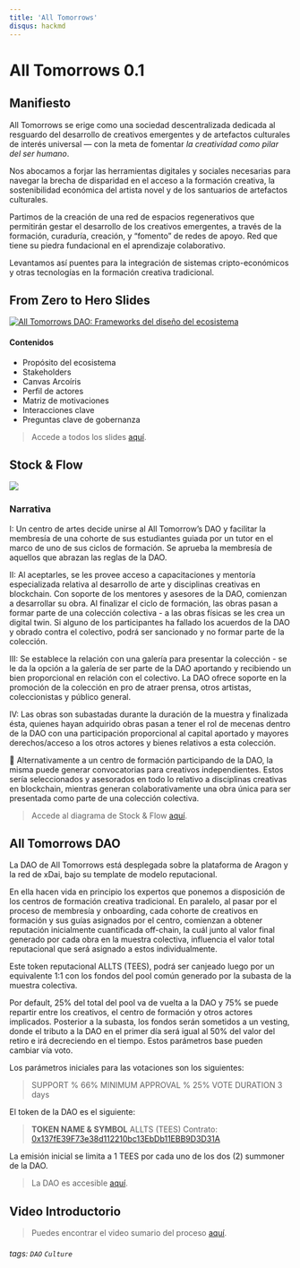 ```yaml
---
title: 'All Tomorrows'
disqus: hackmd
---
```


All Tomorrows 0.1
===



## Manifiesto

All Tomorrows se erige como una sociedad descentralizada dedicada al resguardo del desarrollo de creativos emergentes y de artefactos culturales de interés universal — con la meta de fomentar *la creatividad como pilar del ser humano*.

Nos abocamos a forjar las herramientas digitales y sociales necesarias para navegar la brecha de disparidad en el acceso a la formación creativa, la sostenibilidad económica del artista novel y de los santuarios de artefactos culturales.

Partimos de la creación de una red de espacios regenerativos que permitirán gestar el desarrollo de los creativos emergentes, a través de la formación, curaduría, creación, y “fomento” de redes de apoyo. Red que tiene su piedra fundacional en el aprendizaje colaborativo.

Levantamos así puentes para la integración de sistemas cripto-económicos y otras tecnologías en la formación creativa tradicional.



From Zero to Hero Slides
---
[![All Tomorrows DAO: Frameworks del diseño del ecosistema](https://i.imgur.com/pS4jGbY.png)](https://docs.google.com/presentation/d/1gkRYJO6tECXWaWk7Ka1kHDQSd7PNjUaEiQ2R1ydpr7M/edit)


#### Contenidos
- Propósito del ecosistema
- Stakeholders
- Canvas Arcoíris
- Perfil de actores
- Matriz de motivaciones
- Interacciones clave
- Preguntas clave de gobernanza

> Accede a todos los slides [aquí](https://docs.google.com/presentation/d/1gkRYJO6tECXWaWk7Ka1kHDQSd7PNjUaEiQ2R1ydpr7M/edit).

Stock & Flow
---
![](https://i.imgur.com/GpYQnMC.jpg)

### Narrativa 

I: Un centro de artes decide unirse al All Tomorrow’s DAO y facilitar la membresía de una cohorte de sus estudiantes guiada por un tutor en el marco de uno de sus ciclos de formación. Se aprueba la membresía de aquellos que abrazan las reglas de la DAO.

II: Al aceptarles, se les provee acceso a capacitaciones y mentoría especializada relativa al desarrollo de arte y disciplinas creativas en blockchain. Con soporte de los mentores y asesores de la DAO, comienzan a desarrollar su obra. Al finalizar el ciclo de formación, las obras pasan a formar parte de una colección colectiva - a las obras físicas se les crea un digital twin. Si alguno de los participantes ha fallado los acuerdos de la DAO y obrado contra el colectivo, podrá ser sancionado y no formar parte de la colección.

III: Se establece la relación con una galería para presentar la colección - se le da la opción a la galería de ser parte de la DAO aportando y recibiendo un bien proporcional en relación con el colectivo. La DAO ofrece soporte en la promoción de la colección en pro de atraer prensa, otros artistas, coleccionistas y público general.

IV: Las obras son subastadas durante la duración de la muestra y finalizada ésta, quienes hayan adquirido obras pasan a tener el rol de mecenas dentro de la DAO con una participación proporcional al capital aportado y mayores derechos/acceso a los otros actores y bienes relativos a esta colección.

📌 Alternativamente a un centro de formación participando de la DAO, la misma puede generar convocatorias para creativos independientes. Estos sería seleccionados y asesorados en todo lo relativo a disciplinas creativas en blockchain, mientras generan colaborativamente una obra única para ser presentada como parte de una colección colectiva.

> Accede al diagrama de Stock & Flow [aquí](https://whimsical.com/all-t-dao-edu-XcoLJbxKLHyCmVxC79rp2U).

All Tomorrows DAO
---

La DAO de All Tomorrows está desplegada sobre la plataforma de Aragon y la red de xDai, bajo su template de modelo reputacional.

En ella hacen vida en principio los expertos que ponemos a disposición de los centros de formación creativa tradicional. En paralelo, al pasar por el proceso de membresía y onboarding, cada cohorte de creativos en formación y sus guías asignados por el centro, comienzan a obtener reputación inicialmente cuantificada off-chain, la cuál junto al valor final generado por cada obra en la muestra colectiva, influencia el valor total reputacional que será asignado a estos individualmente.

Este token reputacional ALLTS (TEES), podrá ser canjeado luego por un equivalente 1:1 con los fondos del pool común generado por la subasta de la muestra colectiva.

Por default, 25% del total del pool va de vuelta a la DAO y 75% se puede repartir entre los creativos, el centro de formación y otros actores implicados. Posterior a la subasta, los fondos serán sometidos a un vesting, donde el tributo a la DAO en el primer día será igual al 50% del valor del retiro e irá decreciendo en el tiempo. Estos parámetros base pueden cambiar vía voto.

Los parámetros iniciales para las votaciones son los siguientes:

> SUPPORT %
66%
MINIMUM APPROVAL %
25%
VOTE DURATION
3 days

El token de la DAO es el siguiente:

> **TOKEN NAME & SYMBOL**
ALLTS (TEES)
Contrato: [0x137fE39F73e38d112210bc13EbDb11EBB9D3D31A](https://blockscout.com/xdai/mainnet/tokens/0x137fE39F73e38d112210bc13EbDb11EBB9D3D31A/token-transfers)

La emisión inicial se limita a 1 TEES por cada uno de los dos (2) summoner de la DAO.

> La DAO es accesible [aquí](https://aragon.1hive.org/#/allt/).

## Video Introductorio


> Puedes encontrar el video sumario del proceso [aquí](https://youtu.be/V6_pz7_isqY).

###### tags: `DAO` `Culture`
